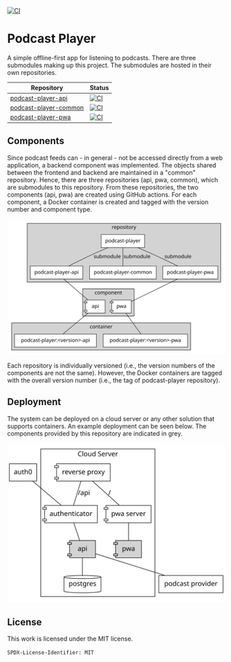 [![CI](https://github.com/hannes-hochreiner/podcast-player/actions/workflows/main.yml/badge.svg)](https://github.com/hannes-hochreiner/podcast-player/actions/workflows/main.yml)
# Podcast Player

A simple offline-first app for listening to podcasts.
There are three submodules making up this project.
The submodules are hosted in their own repositories.

| Repository | Status |
|---|---|
|[podcast-player-api](https://github.com/hannes-hochreiner/podcast-player-api)|[![CI](https://github.com/hannes-hochreiner/podcast-player-api/actions/workflows/main.yml/badge.svg)](https://github.com/hannes-hochreiner/podcast-player-api/actions/workflows/main.yml)|
|[podcast-player-common](https://github.com/hannes-hochreiner/podcast-player-common)|[![CI](https://github.com/hannes-hochreiner/podcast-player-common/actions/workflows/main.yml/badge.svg)](https://github.com/hannes-hochreiner/podcast-player-common/actions/workflows/main.yml)|
|[podcast-player-pwa](https://github.com/hannes-hochreiner/podcast-player-pwa)|[![CI](https://github.com/hannes-hochreiner/podcast-player-pwa/actions/workflows/main.yml/badge.svg)](https://github.com/hannes-hochreiner/podcast-player-pwa/actions/workflows/main.yml)|

## Components

Since podcast feeds can - in general - not be accessed directly from a web application, a backend component was implemented.
The objects shared between the frontend and backend are maintained in a "common" repository.
Hence, there are three repositories (api, pwa, common), which are submodules to this repository.
From these repositories, the two components (api, pwa) are created using GitHub actions.
For each component, a Docker container is created and tagged with the version number and component type.

![component diagram](documentation/build/components.svg)

Each repository is individually versioned (i.e., the version numbers of the components are not the same).
However, the Docker containers are tagged with the overall version number (i.e., the tag of podcast-player repository).

## Deployment

The system can be deployed on a cloud server or any other solution that supports containers.
An example deployment can be seen below.
The components provided by this repository are indicated in grey.

![deployment diagram](documentation/build/deployment.svg)

## License

This work is licensed under the MIT license.

`SPDX-License-Identifier: MIT`
